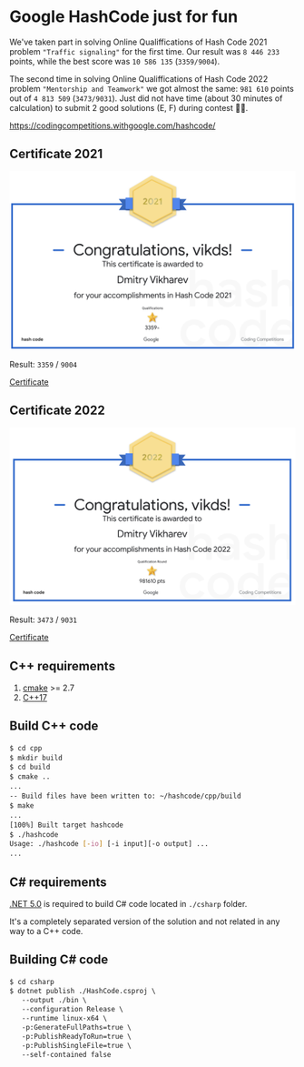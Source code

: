 # Google HashCode just for fun

We've taken part in solving Online Qualiffications of Hash Code 2021 problem `"Traffic signaling"` for the first time. Our result was `8 446 233` points, while the best score was `10 586 135` (`3359/9004`).

The second time in solving Online Qualiffications of Hash Code 2022 problem `"Mentorship and Teamwork"` we got almost the same: `981 610` points out of `4 813 509` (`3473/9031`). Just did not have time (about 30 minutes of calculation) to submit 2 good solutions (E, F) during contest 🤷‍♂️.

https://codingcompetitions.withgoogle.com/hashcode/

## Certificate 2021

![certificate](2021/certificate.png "Certificate")

Result: `3359` / `9004`

[Certificate](https://codingcompetitions.withgoogle.com/hashcode/certificate/summary/0000000000435809)

## Certificate 2022

![certificate](2022/certificate.png "Certificate")

Result: `3473` / `9031`

[Certificate](https://codingcompetitions.withgoogle.com/hashcode/certificate/summary/00000000008cb4d4)

## C++ requirements

1. [cmake](https://cmake.org/) >= 2.7
2. [C++17](https://en.wikipedia.org/wiki/C%2B%2B17)

## Build C++ code

```bash
$ cd cpp
$ mkdir build
$ cd build
$ cmake ..
...
-- Build files have been written to: ~/hashcode/cpp/build
$ make
...
[100%] Built target hashcode
$ ./hashcode
Usage: ./hashcode [-io] [-i input][-o output] ...
...
```

## C# requirements

[.NET 5.0](https://dotnet.microsoft.com/download/dotnet/5.0) is required to build C# code located in `./csharp` folder.

It's a completely separated version of the solution and not related in any way to a C++ code.

## Building C# code

```shell
$ cd csharp
$ dotnet publish ./HashCode.csproj \
   --output ./bin \
   --configuration Release \
   --runtime linux-x64 \
   -p:GenerateFullPaths=true \
   -p:PublishReadyToRun=true \
   -p:PublishSingleFile=true \
   --self-contained false 
```
